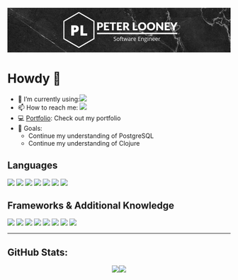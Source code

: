 ![Header](./githubLogo.png)

<h1>Howdy 👋</h1>
<div>
    <ul>
        <li>🌱 I’m currently using:<img src="https://img.shields.io/badge/Clojure-%23Clojure.svg?style=for-the-badge&logo=Clojure&labelColor=91dc47&color=90b4fe"/></li>
        <li> 📫 How to reach me: <a href="https://www.linkedin.com/in/peter-looney-27b732166/"><img src="https://img.shields.io/badge/linkedin%20-%230077B5.svg?&style=for-the-badge&logo=linkedin&logoColor=white"/></a></li>
        <li>💻 <a href="https://looney-portfolio.netlify.app/" target="_blank">Portfolio</a>: Check out my portfolio
        <li>🚴 Goals:
            <ul>
                <li>Continue my understanding of PostgreSQL</li>
                <li>Continue my understanding of Clojure</li>
            </ul>
        </li>
    </ul>
</div>

<div>
    <h2>Languages</h2>
        <img src="https://img.shields.io/badge/Clojure-%23Clojure.svg?style=for-the-badge&logo=Clojure&labelColor=91dc47&color=90b4fe"/>
        <img src="https://img.shields.io/badge/javascript%20-%23323330.svg?&style=for-the-badge&logo=javascript&logoColor=%23F7DF1E"/>
        <img src="https://img.shields.io/badge/node.js%20-%2343853D.svg?&style=for-the-badge&logo=node.js&logoColor=white"/>
        <img src="https://img.shields.io/badge/python%20-%2314354C.svg?&style=for-the-badge&logo=python&logoColor=white"/>
        <img src="https://img.shields.io/badge/html5%20-%23E34F26.svg?&style=for-the-badge&logo=html5&logoColor=white"/>
        <img src="https://img.shields.io/badge/css3%20-%231572B6.svg?&style=for-the-badge&logo=css3&logoColor=white"/>
        <img src="https://img.shields.io/badge/markdown-%23000000.svg?&style=for-the-badge&logo=markdown&logoColor=white"/>
</div>
<div>
    <h2>Frameworks & Additional Knowledge</h2>
        <img src="https://img.shields.io/badge/react%20-%2320232a.svg?&style=for-the-badge&logo=react&logoColor=%2361DAFB"/>
        <img src="https://img.shields.io/badge/redux%20-%23593d88.svg?&style=for-the-badge&logo=redux&logoColor=white"/>
        <img src="https://img.shields.io/badge/express.js%20-%23404d59.svg?&style=for-the-badge"/>
        <img src ="https://img.shields.io/badge/postgres-%23316192.svg?&style=for-the-badge&logo=postgresql&logoColor=white"/>
        <img src="https://img.shields.io/badge/jquery%20-%230769AD.svg?&style=for-the-badge&logo=jquery&logoColor=white"/>
        <img src="https://img.shields.io/badge/bootstrap%20-%23563D7C.svg?&style=for-the-badge&logo=bootstrap&logoColor=white"/>
        <img src="https://img.shields.io/badge/git%20-%23F05033.svg?&style=for-the-badge&logo=git&logoColor=white"/>
        <img src="https://img.shields.io/badge/heroku%20-%23430098.svg?&style=for-the-badge&logo=heroku&logoColor=white"/>
</div>

<hr>
<h2>GitHub Stats:</h2>
<div style="display: flex; align-items: center; justify-content: center;">
    <img src="https://github-readme-stats.vercel.app/api/top-langs/?username=plooney81" style="height: 225px; width: auto;">
    <img src="https://github-readme-stats.vercel.app/api?username=plooney81" style="height: 225px; width: auto;">
</div>

<!--
<img src="https://wakatime.com/share/@60ac0dc4-bafe-4e66-bbb8-497c3ceddc1c/7a987dd6-981d-404a-9f0e-e61557e759be.svg"></img>
![](https://img.shields.io/badge/Code-JavaScript-informational?style=flat&logo=javascript&logoColor=white&color=2bbc8a)
<img src="https://wakatime.com/badge/github/plooney81/node-101.svg">
<div>
    <img src="https://wakatime.com/share/@60ac0dc4-bafe-4e66-bbb8-497c3ceddc1c/267b8182-b862-4c97-9dfe-d888e9e6e70f.svg">
</div>
-->
